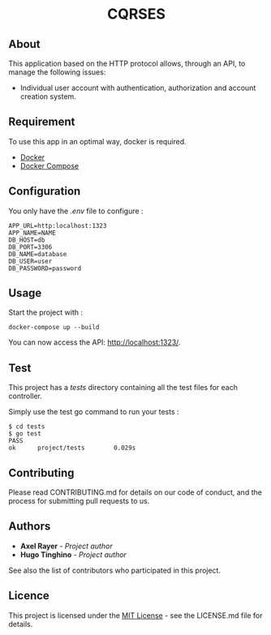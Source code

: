 <h1 align="center"> CQRSES </h1>


## About

This application based on the HTTP protocol allows, through an API, to manage the following issues:

* Individual user account with authentication, authorization and account creation system.


## Requirement

To use this app in an optimal way, docker is required.

* [Docker](https://www.docker.com/)
* [Docker Compose](https://docs.docker.com/compose/install/)


## Configuration

You only have the *.env* file to configure :

```
APP_URL=http:localhost:1323
APP_NAME=NAME
DB_HOST=db
DB_PORT=3306
DB_NAME=database
DB_USER=user
DB_PASSWORD=password
```

## Usage

Start the project with :

```
docker-compose up --build
```

You can now access the API: [http://localhost:1323/](http://localhost:1323/).

## Test

This project has a *tests* directory containing all the test files for each controller.

Simply use the test go command to run your tests :

```
$ cd tests
$ go test
PASS
ok      project/tests        0.029s
```

## Contributing

Please read CONTRIBUTING.md for details on our code of conduct, and the process for submitting pull requests to us.

## Authors

* **Axel Rayer** - *Project author*
* **Hugo Tinghino** - *Project author*

See also the list of contributors who participated in this project.

## Licence

This project is licensed under the [MIT License](https://opensource.org/licenses)  - see the LICENSE.md file for details.
